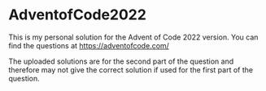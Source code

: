 # AdventofCode2022

This is my personal solution for the Advent of Code 2022 version.
You can find the questions at https://adventofcode.com/

The uploaded solutions are for the second part of the question and therefore may not give the correct solution if used for the first part of the question.
